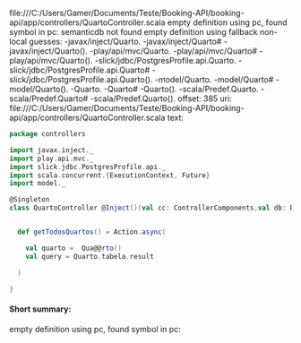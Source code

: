 file:///C:/Users/Gamer/Documents/Teste/Booking-API/booking-api/app/controllers/QuartoController.scala
empty definition using pc, found symbol in pc: 
semanticdb not found
empty definition using fallback
non-local guesses:
	 -javax/inject/Quarto.
	 -javax/inject/Quarto#
	 -javax/inject/Quarto().
	 -play/api/mvc/Quarto.
	 -play/api/mvc/Quarto#
	 -play/api/mvc/Quarto().
	 -slick/jdbc/PostgresProfile.api.Quarto.
	 -slick/jdbc/PostgresProfile.api.Quarto#
	 -slick/jdbc/PostgresProfile.api.Quarto().
	 -model/Quarto.
	 -model/Quarto#
	 -model/Quarto().
	 -Quarto.
	 -Quarto#
	 -Quarto().
	 -scala/Predef.Quarto.
	 -scala/Predef.Quarto#
	 -scala/Predef.Quarto().
offset: 385
uri: file:///C:/Users/Gamer/Documents/Teste/Booking-API/booking-api/app/controllers/QuartoController.scala
text:
```scala
package controllers

import javax.inject._
import play.api.mvc._
import slick.jdbc.PostgresProfile.api._
import scala.concurrent.{ExecutionContext, Future}
import model._

@Singleton
class QuartoController @Inject()(val cc: ControllerComponents,val db: Database)(implicit ec: ExecutionContext) extends BaseController() {


  def getTodosQuartos() = Action.async(

    val quarto =  Qua@@rto()
    val query = Quarto.tabela.result

  )

}

```


#### Short summary: 

empty definition using pc, found symbol in pc: 